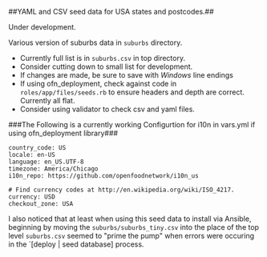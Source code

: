 ##YAML and CSV seed data for USA states and postcodes.##

Under development.

Various version of suburbs data in `suburbs` directory. 

  * Currently full list is in `suburbs.csv` in top directory.
  * Consider cutting down to small list for development.
  * If changes are made, be sure to save with _Windows_ line endings
  * If using ofn_deployment, check against code in `roles/app/files/seeds.rb` to
  	ensure headers and depth are correct. Currently all flat.
  * Consider using validator to check csv and yaml files.

###The Following is a currently working Configurtion for i10n in vars.yml if using ofn_deployment library###

```
country_code: US
locale: en-US
language: en_US.UTF-8
timezone: America/Chicago
i10n_repo: https://github.com/openfoodnetwork/i10n_us

# Find currency codes at http://en.wikipedia.org/wiki/ISO_4217.
currency: USD
checkout_zone: USA
```

I also noticed that at least when using this seed data to install via Ansible, beginning by moving the `suburbs/suburbs_tiny.csv` into the place of the top level `suburbs.csv` seemed to "prime the pump" when errors were occuring in the `[deploy | seed database] process.

